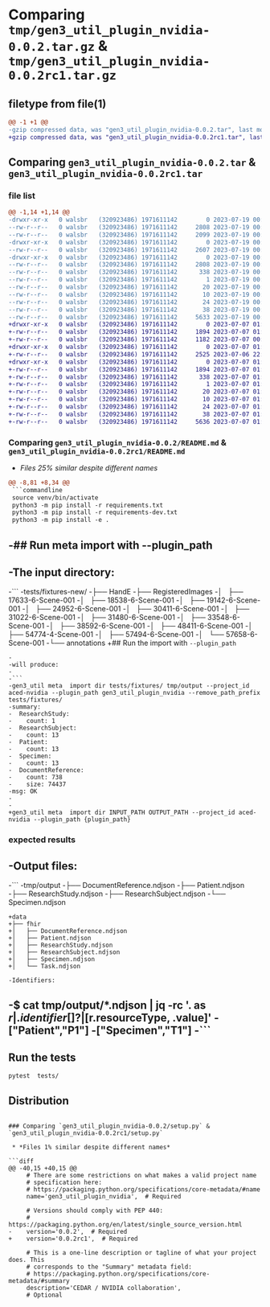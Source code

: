 # Comparing `tmp/gen3_util_plugin_nvidia-0.0.2.tar.gz` & `tmp/gen3_util_plugin_nvidia-0.0.2rc1.tar.gz`

## filetype from file(1)

```diff
@@ -1 +1 @@
-gzip compressed data, was "gen3_util_plugin_nvidia-0.0.2.tar", last modified: Wed Jul 19 00:23:19 2023, max compression
+gzip compressed data, was "gen3_util_plugin_nvidia-0.0.2rc1.tar", last modified: Fri Jul  7 01:24:40 2023, max compression
```

## Comparing `gen3_util_plugin_nvidia-0.0.2.tar` & `gen3_util_plugin_nvidia-0.0.2rc1.tar`

### file list

```diff
@@ -1,14 +1,14 @@
-drwxr-xr-x   0 walsbr   (320923486) 1971611142        0 2023-07-19 00:23:19.285423 gen3_util_plugin_nvidia-0.0.2/
--rw-r--r--   0 walsbr   (320923486) 1971611142     2808 2023-07-19 00:23:19.284956 gen3_util_plugin_nvidia-0.0.2/PKG-INFO
--rw-r--r--   0 walsbr   (320923486) 1971611142     2099 2023-07-19 00:13:41.000000 gen3_util_plugin_nvidia-0.0.2/README.md
-drwxr-xr-x   0 walsbr   (320923486) 1971611142        0 2023-07-19 00:23:19.280397 gen3_util_plugin_nvidia-0.0.2/gen3_util_plugin_nvidia/
--rw-r--r--   0 walsbr   (320923486) 1971611142     2607 2023-07-19 00:20:37.000000 gen3_util_plugin_nvidia-0.0.2/gen3_util_plugin_nvidia/__init__.py
-drwxr-xr-x   0 walsbr   (320923486) 1971611142        0 2023-07-19 00:23:19.284591 gen3_util_plugin_nvidia-0.0.2/gen3_util_plugin_nvidia.egg-info/
--rw-r--r--   0 walsbr   (320923486) 1971611142     2808 2023-07-19 00:23:19.000000 gen3_util_plugin_nvidia-0.0.2/gen3_util_plugin_nvidia.egg-info/PKG-INFO
--rw-r--r--   0 walsbr   (320923486) 1971611142      338 2023-07-19 00:23:19.000000 gen3_util_plugin_nvidia-0.0.2/gen3_util_plugin_nvidia.egg-info/SOURCES.txt
--rw-r--r--   0 walsbr   (320923486) 1971611142        1 2023-07-19 00:23:19.000000 gen3_util_plugin_nvidia-0.0.2/gen3_util_plugin_nvidia.egg-info/dependency_links.txt
--rw-r--r--   0 walsbr   (320923486) 1971611142       20 2023-07-19 00:23:19.000000 gen3_util_plugin_nvidia-0.0.2/gen3_util_plugin_nvidia.egg-info/entry_points.txt
--rw-r--r--   0 walsbr   (320923486) 1971611142       10 2023-07-19 00:23:19.000000 gen3_util_plugin_nvidia-0.0.2/gen3_util_plugin_nvidia.egg-info/requires.txt
--rw-r--r--   0 walsbr   (320923486) 1971611142       24 2023-07-19 00:23:19.000000 gen3_util_plugin_nvidia-0.0.2/gen3_util_plugin_nvidia.egg-info/top_level.txt
--rw-r--r--   0 walsbr   (320923486) 1971611142       38 2023-07-19 00:23:19.285487 gen3_util_plugin_nvidia-0.0.2/setup.cfg
--rw-r--r--   0 walsbr   (320923486) 1971611142     5633 2023-07-19 00:23:04.000000 gen3_util_plugin_nvidia-0.0.2/setup.py
+drwxr-xr-x   0 walsbr   (320923486) 1971611142        0 2023-07-07 01:24:40.714250 gen3_util_plugin_nvidia-0.0.2rc1/
+-rw-r--r--   0 walsbr   (320923486) 1971611142     1894 2023-07-07 01:24:40.713921 gen3_util_plugin_nvidia-0.0.2rc1/PKG-INFO
+-rw-r--r--   0 walsbr   (320923486) 1971611142     1182 2023-07-07 00:58:11.000000 gen3_util_plugin_nvidia-0.0.2rc1/README.md
+drwxr-xr-x   0 walsbr   (320923486) 1971611142        0 2023-07-07 01:24:40.706614 gen3_util_plugin_nvidia-0.0.2rc1/gen3_util_plugin_nvidia/
+-rw-r--r--   0 walsbr   (320923486) 1971611142     2525 2023-07-06 22:25:19.000000 gen3_util_plugin_nvidia-0.0.2rc1/gen3_util_plugin_nvidia/__init__.py
+drwxr-xr-x   0 walsbr   (320923486) 1971611142        0 2023-07-07 01:24:40.712796 gen3_util_plugin_nvidia-0.0.2rc1/gen3_util_plugin_nvidia.egg-info/
+-rw-r--r--   0 walsbr   (320923486) 1971611142     1894 2023-07-07 01:24:40.000000 gen3_util_plugin_nvidia-0.0.2rc1/gen3_util_plugin_nvidia.egg-info/PKG-INFO
+-rw-r--r--   0 walsbr   (320923486) 1971611142      338 2023-07-07 01:24:40.000000 gen3_util_plugin_nvidia-0.0.2rc1/gen3_util_plugin_nvidia.egg-info/SOURCES.txt
+-rw-r--r--   0 walsbr   (320923486) 1971611142        1 2023-07-07 01:24:40.000000 gen3_util_plugin_nvidia-0.0.2rc1/gen3_util_plugin_nvidia.egg-info/dependency_links.txt
+-rw-r--r--   0 walsbr   (320923486) 1971611142       20 2023-07-07 01:24:40.000000 gen3_util_plugin_nvidia-0.0.2rc1/gen3_util_plugin_nvidia.egg-info/entry_points.txt
+-rw-r--r--   0 walsbr   (320923486) 1971611142       10 2023-07-07 01:24:40.000000 gen3_util_plugin_nvidia-0.0.2rc1/gen3_util_plugin_nvidia.egg-info/requires.txt
+-rw-r--r--   0 walsbr   (320923486) 1971611142       24 2023-07-07 01:24:40.000000 gen3_util_plugin_nvidia-0.0.2rc1/gen3_util_plugin_nvidia.egg-info/top_level.txt
+-rw-r--r--   0 walsbr   (320923486) 1971611142       38 2023-07-07 01:24:40.714313 gen3_util_plugin_nvidia-0.0.2rc1/setup.cfg
+-rw-r--r--   0 walsbr   (320923486) 1971611142     5636 2023-07-07 01:24:16.000000 gen3_util_plugin_nvidia-0.0.2rc1/setup.py
```

### Comparing `gen3_util_plugin_nvidia-0.0.2/README.md` & `gen3_util_plugin_nvidia-0.0.2rc1/README.md`

 * *Files 25% similar despite different names*

```diff
@@ -8,81 +8,34 @@
 ```commandline
 source venv/bin/activate
 python3 -m pip install -r requirements.txt
 python3 -m pip install -r requirements-dev.txt  
 python3 -m pip install -e .
 ```
 
-## Run meta import with --plugin_path
-
-The input directory:
-
-```
-tests/fixtures-new/
-├── HandE
-├── RegisteredImages
-│   ├── 17633-6-Scene-001
-│   ├── 18538-6-Scene-001
-│   ├── 19142-6-Scene-001
-│   ├── 24952-6-Scene-001
-│   ├── 30411-6-Scene-001
-│   ├── 31022-6-Scene-001
-│   ├── 31480-6-Scene-001
-│   ├── 33548-6-Scene-001
-│   ├── 38592-6-Scene-001
-│   ├── 48411-6-Scene-001
-│   ├── 54774-4-Scene-001
-│   ├── 57494-6-Scene-001
-│   └── 57658-6-Scene-001
-└── annotations
+## Run the import with `--plugin_path` 
 
 ```
-
-will produce:
-
-```
-gen3_util meta  import dir tests/fixtures/ tmp/output --project_id aced-nvidia --plugin_path gen3_util_plugin_nvidia --remove_path_prefix tests/fixtures/
-summary:
-  ResearchStudy:
-    count: 1
-  ResearchSubject:
-    count: 13
-  Patient:
-    count: 13
-  Specimen:
-    count: 13
-  DocumentReference:
-    count: 738
-    size: 74437
-msg: OK
-
-
+gen3_util meta  import dir INPUT_PATH OUTPUT_PATH --project_id aced-nvidia --plugin_path {plugin_path}
 ```
 
 ### expected results
 
-Output files:
-
-```
-tmp/output
-├── DocumentReference.ndjson
-├── Patient.ndjson
-├── ResearchStudy.ndjson
-├── ResearchSubject.ndjson
-└── Specimen.ndjson
 ```
+data
+├── fhir
+│   ├── DocumentReference.ndjson
+│   ├── Patient.ndjson
+│   ├── ResearchStudy.ndjson
+│   ├── ResearchSubject.ndjson
+│   ├── Specimen.ndjson
+│   └── Task.ndjson
 
-Identifiers:
 
 ```
-$ cat tmp/output/*.ndjson | jq -rc '. as $r | .identifier[]? | [$r.resourceType, .value]'
-["Patient","P1"]
-["Specimen","T1"]
-```
-
 
 ## Run the tests
 
 ```
 pytest  tests/
 ```
 ## Distribution
```

### Comparing `gen3_util_plugin_nvidia-0.0.2/setup.py` & `gen3_util_plugin_nvidia-0.0.2rc1/setup.py`

 * *Files 1% similar despite different names*

```diff
@@ -40,15 +40,15 @@
     # There are some restrictions on what makes a valid project name
     # specification here:
     # https://packaging.python.org/specifications/core-metadata/#name
     name='gen3_util_plugin_nvidia',  # Required
 
     # Versions should comply with PEP 440:
     # https://packaging.python.org/en/latest/single_source_version.html
-    version='0.0.2',  # Required
+    version='0.0.2rc1',  # Required
 
     # This is a one-line description or tagline of what your project does. This
     # corresponds to the "Summary" metadata field:
     # https://packaging.python.org/specifications/core-metadata/#summary
     description='CEDAR / NVIDIA collaboration',
     # Optional
```


